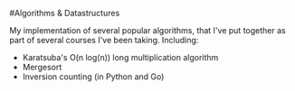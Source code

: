 #Algorithms & Datastructures

My implementation of several popular algorithms, that I've put together as part of several courses I've been taking.
Including:

* Karatsuba's O(n log(n)) long multiplication algorithm
* Mergesort
* Inversion counting (in Python and Go)
